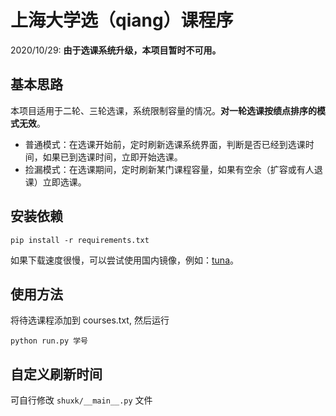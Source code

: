 # 上海大学选（qiang）课程序

2020/10/29:
**由于选课系统升级，本项目暂时不可用。**

## 基本思路
本项目适用于二轮、三轮选课，系统限制容量的情况。**对一轮选课按绩点排序的模式无效**。

- 普通模式：在选课开始前，定时刷新选课系统界面，判断是否已经到选课时间，如果已到选课时间，立即开始选课。
- 捡漏模式：在选课期间，定时刷新某门课程容量，如果有空余（扩容或有人退课）立即选课。

## 安装依赖
```shell
pip install -r requirements.txt
```
如果下载速度很慢，可以尝试使用国内镜像，例如：[tuna](https://mirrors.tuna.tsinghua.edu.cn/help/pypi/)。

## 使用方法
将待选课程添加到 courses.txt, 然后运行
```shell
python run.py 学号
```

## 自定义刷新时间

可自行修改 `shuxk/__main__.py` 文件
